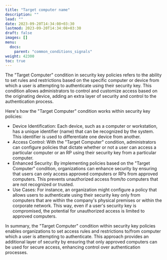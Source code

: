 ```yaml
---
title: "Target computer name"
description: ""
lead: ""
date: 2023-09-20T14:34:08+03:30
lastmod: 2023-09-20T14:34:08+03:30
draft: false
images: []
menu:
  docs:
    parent: "common_conditions_signals"
weight: 42300
toc: true
---
```


The "Target Computer" condition in security key policies refers to the ability to set rules and restrictions based on the specific computer or device from which a user is attempting to authenticate using their security key. This condition allows administrators to control and customize access based on the originating device, adding an extra layer of security and control to the authentication process.

Here's how the "Target Computer" condition works within security key policies:

- Device Identification: Each device, such as a computer or workstation, has a unique identifier (name) that can be recognized by the system. This identifier is used to differentiate one device from another.
- Access Control: With the "Target Computer" condition, administrators can configure policies that dictate whether or not a user can access a particular computer or an RP using their security key from a particular computer. 
- Enhanced Security: By implementing policies based on the "Target Computer" condition, organizations can enhance security by ensuring that users can only access approved computers or RPs from approved computers. This prevents unauthorized access from/to computers that are not recognized or trusted.
- Use Cases: For instance, an organization might configure a policy that allows users to authenticate using their security key only from computers that are within the company's physical premises or within the corporate network. This way, even if a user's security key is compromised, the potential for unauthorized access is limited to approved computers.

In summary, the "Target Computer" condition within security key policies enables organizations to set access rules and restrictions to/from computer which a user is attempting to authenticate. This approach provides an additional layer of security by ensuring that only approved computers can be used for secure access, enhancing control over authentication processes.
